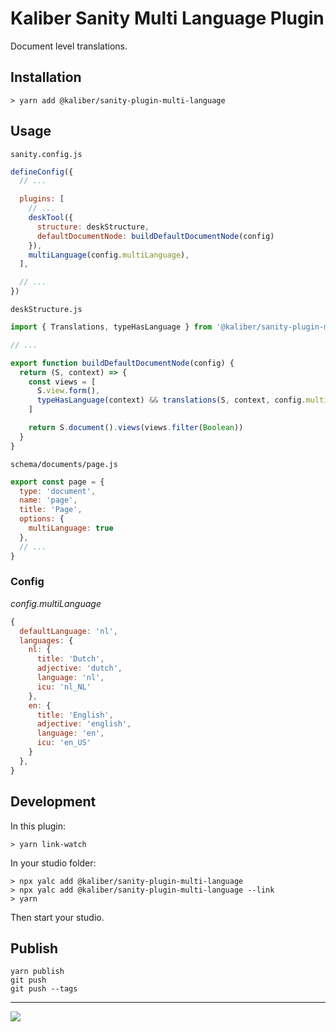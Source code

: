 # Kaliber Sanity Multi Language Plugin

Document level translations.

## Installation

```
> yarn add @kaliber/sanity-plugin-multi-language
```

## Usage

`sanity.config.js`

```js
defineConfig({
  // ...

  plugins: [
    // ...
    deskTool({
      structure: deskStructure,
      defaultDocumentNode: buildDefaultDocumentNode(config)
    }),
    multiLanguage(config.multiLanguage),
  ],

  // ...
})
```

`deskStructure.js`

```js
import { Translations, typeHasLanguage } from '@kaliber/sanity-plugin-multi-language'

// ...

export function buildDefaultDocumentNode(config) {
  return (S, context) => {
    const views = [
      S.view.form(),
      typeHasLanguage(context) && translations(S, context, config.multiLanguage)
    ]

    return S.document().views(views.filter(Boolean))
  }
}
```

`schema/documents/page.js`

```js
export const page = {
  type: 'document',
  name: 'page',
  title: 'Page',
  options: {
    multiLanguage: true
  },
  // ...
}
```

### Config
_config.multiLanguage_
```js
{
  defaultLanguage: 'nl',
  languages: {
    nl: {
      title: 'Dutch',
      adjective: 'dutch',
      language: 'nl',
      icu: 'nl_NL'
    },
    en: {
      title: 'English',
      adjective: 'english',
      language: 'en',
      icu: 'en_US'
    }
  },
}
```

## Development

In this plugin:
```
> yarn link-watch
```

In your studio folder:
```
> npx yalc add @kaliber/sanity-plugin-multi-language
> npx yalc add @kaliber/sanity-plugin-multi-language --link 
> yarn
```

Then start your studio.

## Publish

```
yarn publish
git push
git push --tags
```
---
![](https://media.giphy.com/media/3orif0Pxk3I4WQj46k/giphy.gif)
